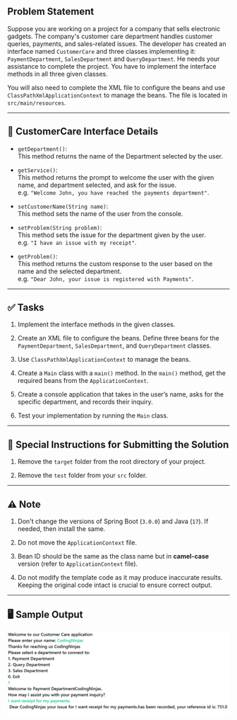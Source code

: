 ## Problem Statement

Suppose you are working on a project for a company that sells electronic gadgets. The company's customer care department handles customer queries, payments, and sales-related issues. The developer has created an interface named `CustomerCare` and three classes implementing it: `PaymentDepartment`, `SalesDepartment` and `QueryDepartment`. He needs your assistance to complete the project. You have to implement the interface methods in all three given classes.

You will also need to complete the XML file to configure the beans and use `ClassPathXmlApplicationContext` to manage the beans. The file is located in `src/main/resources`.

---

## 📘 CustomerCare Interface Details

- `getDepartment()`:  
  This method returns the name of the Department selected by the user.

- `getService()`:  
  This method returns the prompt to welcome the user with the given name, and department selected, and ask for the issue.  
  e.g. `"Welcome John, you have reached the payments department"`.

- `setCustomerName(String name)`:  
  This method sets the name of the user from the console.

- `setProblem(String problem)`:  
  This method sets the issue for the department given by the user.  
  e.g. `"I have an issue with my receipt"`.

- `getProblem()`:  
  This method returns the custom response to the user based on the name and the selected department.  
  e.g. `"Dear John, your issue is registered with Payments"`.

---

## ✅ Tasks

1. Implement the interface methods in the given classes.

2. Create an XML file to configure the beans. Define three beans for the `PaymentDepartment`, `SalesDepartment`, and `QueryDepartment` classes.

3. Use `ClassPathXmlApplicationContext` to manage the beans.

4. Create a `Main` class with a `main()` method. In the `main()` method, get the required beans from the `ApplicationContext`.

5. Create a console application that takes in the user’s name, asks for the specific department, and records their inquiry.

6. Test your implementation by running the `Main` class.

---

## 📁 Special Instructions for Submitting the Solution

1. Remove the `target` folder from the root directory of your project.

2. Remove the `test` folder from your `src` folder.

---

## ⚠️ Note

1. Don't change the versions of Spring Boot (`3.0.0`) and Java (`17`). If needed, then install the same.

2. Do not move the `ApplicationContext` file.

3. Bean ID should be the same as the class name but in **camel-case** version (refer to `ApplicationContext` file).

4. Do not modify the template code as it may produce inaccurate results. Keeping the original code intact is crucial to ensure correct output.

---

## 🖥️ Sample Output
![img.png](img.png)

